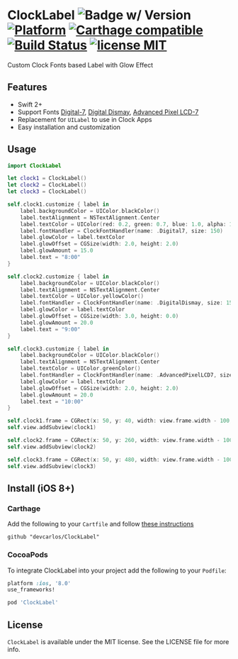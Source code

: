 # ClockLabel ![Badge w/ Version](https://cocoapod-badges.herokuapp.com/v/ClockLabel/badge.png) [![Platform](https://img.shields.io/cocoapods/p/ClockLabel.svg)](http://cocoadocs.org/docsets/ClockLabel/) [![Carthage compatible](https://img.shields.io/badge/Carthage-compatible-4BC51D.svg?style=flat)](https://github.com/Carthage/Carthage) [![Build Status](https://travis-ci.org/devcarlos/ClockLabel.svg)](https://travis-ci.org/devcarlos/ClockLabel) [![license MIT](https://img.shields.io/cocoapods/l/ClockLabel.svg)](http://opensource.org/licenses/MIT)

Custom Clock Fonts based Label with Glow Effect

## Features

* Swift 2+
* Support Fonts [Digital-7](http://www.1001fonts.com/digital-7-font.html), [Digital Dismay](http://www.1001fonts.com/digital-dismay-font.html), [Advanced Pixel LCD-7](http://www.1001fonts.com/advanced-pixel-lcd-7-font.html)
* Replacement for `UILabel` to use in Clock Apps
* Easy installation and customization

## Usage

```swift
import ClockLabel

let clock1 = ClockLabel()
let clock2 = ClockLabel()
let clock3 = ClockLabel()

self.clock1.customize { label in
    label.backgroundColor = UIColor.blackColor()
    label.textAlignment = NSTextAlignment.Center
    label.textColor = UIColor(red: 0.2, green: 0.7, blue: 1.0, alpha: 1.0)
    label.fontHandler = ClockFontHandler(name: .Digital7, size: 150)
    label.glowColor = label.textColor
    label.glowOffset = CGSize(width: 2.0, height: 2.0)
    label.glowAmount = 15.0
    label.text = "8:00"
}

self.clock2.customize { label in
    label.backgroundColor = UIColor.blackColor()
    label.textAlignment = NSTextAlignment.Center
    label.textColor = UIColor.yellowColor()
    label.fontHandler = ClockFontHandler(name: .DigitalDismay, size: 150)
    label.glowColor = label.textColor
    label.glowOffset = CGSize(width: 3.0, height: 0.0)
    label.glowAmount = 20.0
    label.text = "9:00"
}

self.clock3.customize { label in
    label.backgroundColor = UIColor.blackColor()
    label.textAlignment = NSTextAlignment.Center
    label.textColor = UIColor.greenColor()
    label.fontHandler = ClockFontHandler(name: .AdvancedPixelLCD7, size: 50)
    label.glowColor = label.textColor
    label.glowOffset = CGSize(width: 2.0, height: 2.0)
    label.glowAmount = 20.0
    label.text = "10:00"
}

self.clock1.frame = CGRect(x: 50, y: 40, width: view.frame.width - 100, height: 200)
self.view.addSubview(clock1)

self.clock2.frame = CGRect(x: 50, y: 260, width: view.frame.width - 100, height: 200)
self.view.addSubview(clock2)

self.clock3.frame = CGRect(x: 50, y: 480, width: view.frame.width - 100, height: 200)
self.view.addSubview(clock3)

```

## Install (iOS 8+)

### Carthage

Add the following to your `Cartfile` and follow [these instructions](https://github.com/Carthage/Carthage#adding-frameworks-to-an-application)

```
github "devcarlos/ClockLabel"
```

### CocoaPods

To integrate ClockLabel into your project add the following to your `Podfile`:

```ruby
platform :ios, '8.0'
use_frameworks!

pod 'ClockLabel'
```

## License

`ClockLabel` is available under the MIT license. See the LICENSE file for more info.
